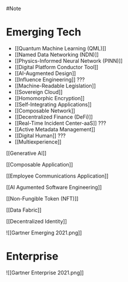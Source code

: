#Note


# Emerging Tech
- [[Quantum Machine Learning (QML)]]
- [[Named Data Networking (NDN)]]
- [[Physics-Informed Neural Network (PINN)]]
- [[Digital Platform Conductor Tool]]
- [[AI-Augmented Design]]
- [[Influence Engineering]] ???
- [[Machine-Readable Legislation]]
- [[Sovereign Cloud]]
- [[Homomorphic Encryption]]
- [[Self-Integrating Applications]]
- [[Composable Network]]
- [[Decentralized Finance (DeFi)]]
- [[Real-Time Incident Center-aaS]] ???
- [[Active Metadata Management]]
- [[Digital Human]] ???
- [[Multiexperience]]

[[Generative AI]]

[[Composable Application]]

[[Employee Communications Application]]

[[AI Agumented Software Engineering]]

[[Non-Fungible Token (NFT)]]

[[Data Fabric]]

[[Decentralized Identity]]





![[Gartner Emerging 2021.png]]




# Enterprise
![[Gartner Enterprise 2021.png]]
